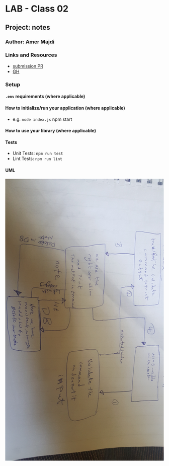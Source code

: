# LAB - Class 02

## Project: notes

### Author: Amer Majdi

### Links and Resources

- [submission PR](https://github.com/Amer-401-advanced-javascript/notes/pull/3)
- [GH]()

### Setup

#### `.env` requirements (where applicable)


#### How to initialize/run your application (where applicable)

- e.g. `node index.js`
npm start

#### How to use your library (where applicable)

#### Tests

- Unit Tests: `npm run test`
- Lint Tests: `npm run lint`

#### UML
![UML](./assets/DBUMl.jpg)
